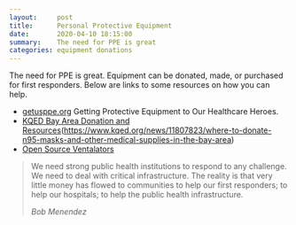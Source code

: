 ```yaml
---
layout:     post
title:      Personal Protective Equipment
date:       2020-04-10 18:15:00
summary:    The need for PPE is great
categories: equipment donations
---
```


The need for PPE is great.  Equipment can be donated, made, or purchased for first responders.  Below are links to some resources on how you can help.

- [getusppe.org](https://getusppe.org) Getting Protective Equipment to Our Healthcare Heroes.
- [KQED Bay Area Donation and Resources](https://www.kqed.org/news/11807823/where-to-donate-n95-masks-and-other-medical-supplies-in-the-bay-area)(https://www.kqed.org/news/11807823/where-to-donate-n95-masks-and-other-medical-supplies-in-the-bay-area)
- [Open Source Ventalators](https://docs.google.com/spreadsheets/d/e/2PACX-1vTYAfldxoIiO46VAWH1NlhrwFBn9mguqS2bh1spnLEu4AVVN1cj1vaEm6vOp5Z6UnaAbUwd8dslCXdM/pubhtml?fbclid=IwAR3G7qJK3ED4qki_nhByL8bM9360TankvN2iPy9YwkU9D3sJHbTBT0ZNSrc#)

<blockquote>
  <p>
We need strong public health institutions to respond to any challenge. We need to deal with critical infrastructure. The reality is that very little money has flowed to communities to help our first responders; to help our hospitals; to help the public health infrastructure.
  </p>
  <footer><cite title="Bob Menendez">Bob Menendez</cite></footer>
</blockquote>
